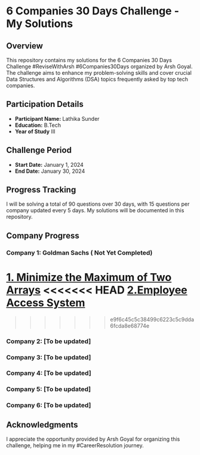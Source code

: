 
# 6 Companies 30 Days Challenge - My Solutions

## Overview

This repository contains my solutions for the 6 Companies 30 Days Challenge #ReviseWithArsh #6Companies30Days organized by Arsh Goyal. The challenge aims to enhance my problem-solving skills and cover crucial Data Structures and Algorithms (DSA) topics frequently asked by top tech companies.

## Participation Details

- **Participant Name:** Lathika Sunder
- **Education:** B.Tech
- **Year of Study** III

## Challenge Period

- **Start Date:** January 1, 2024
- **End Date:** January 30, 2024

## Progress Tracking

I will be solving a total of 90 questions over 30 days, with 15 questions per company updated every 5 days. My solutions will be documented in this repository.



## Company Progress

### Company 1: Goldman Sachs ( Not Yet Completed)

[1. Minimize the Maximum of Two Arrays](./MinimizeTheMaximumOfTwoArrays/solution.java)
<<<<<<< HEAD
[2.Employee Access System](./EmployeeAccessSystem/solution.java)
=======
>>>>>>> e9f6c45c5c38499c6223c5c9dda6fcda8e68774e

### Company 2: [To be updated]

### Company 3: [To be updated]

### Company 4: [To be updated]

### Company 5: [To be updated]

### Company 6: [To be updated]

## Acknowledgments

I appreciate the opportunity provided by Arsh Goyal for organizing this challenge, helping me in my #CareerResolution journey.

